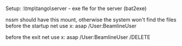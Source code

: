 Setup:
:\tmp\tango\server - exe fle for the server (bat2exe)

nssm should have this mount, otherwise the system won't find the files
before the startup 
net use x: asap /User:BeamlineUser

before the exit
net use x: asap /User:BeamlineUser /DELETE